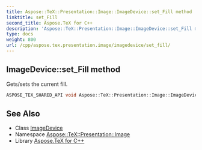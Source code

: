 ```yaml
---
title: Aspose::TeX::Presentation::Image::ImageDevice::set_Fill method
linktitle: set_Fill
second_title: Aspose.TeX for C++
description: 'Aspose::TeX::Presentation::Image::ImageDevice::set_Fill method. Gets/sets the current fill in C++.'
type: docs
weight: 800
url: /cpp/aspose.tex.presentation.image/imagedevice/set_fill/
---
```

## ImageDevice::set_Fill method


Gets/sets the current fill.

```cpp
ASPOSE_TEX_SHARED_API void Aspose::TeX::Presentation::Image::ImageDevice::set_Fill(System::SharedPtr<System::Drawing::Brush> value) override
```




## See Also

* Class [ImageDevice](../)
* Namespace [Aspose::TeX::Presentation::Image](../../)
* Library [Aspose.TeX for C++](../../../)
